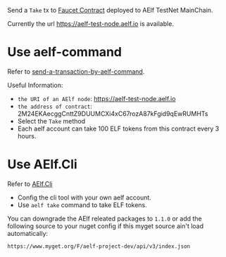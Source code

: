 Send a `Take` tx to [Faucet Contract](https://explorer-test.aelf.io/contract?#https%3A%2F%2Fexplorer-test.aelf.io%2Fviewer%2Faddress.html%23%2Fcontract%2F2M24EKAecggCnttZ9DUUMCXi4xC67rozA87kFgid9qEwRUMHTs) deployed to AElf TestNet MainChain.

Currently the url https://aelf-test-node.aelf.io is available.

# Use aelf-command
Refer to [send-a-transaction-by-aelf-command](https://docs.aelf.io/en/latest/reference/cli/methods.html#send-send-a-transaction).

Useful Information:
- `the URI of an AElf node`: https://aelf-test-node.aelf.io
- `the address of contract`: 2M24EKAecggCnttZ9DUUMCXi4xC67rozA87kFgid9qEwRUMHTs
- Select the `Take` method
- Each aelf account can take 100 ELF tokens from this contract every 3 hours.

# Use AElf.Cli
Refer to [AElf.Cli](https://github.com/AElfProject/aelf-cli)

- Config the cli tool with your own aelf account.
- Use `aelf take` command to take ELF tokens.

You can downgrade the AElf releated packages to `1.1.0` or add the following source to your nuget config if this myget source ain't load automatically:
```
https://www.myget.org/F/aelf-project-dev/api/v3/index.json
```
